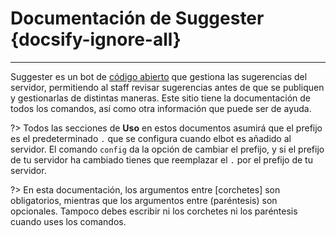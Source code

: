 # Documentación de Suggester {docsify-ignore-all}
---
Suggester es un bot de [código abierto](https://github.com/Suggester-Bot/Suggester) que gestiona las sugerencias del servidor, permitiendo al staff revisar sugerencias antes de que se publiquen y gestionarlas de distintas maneras. Este sitio tiene la documentación de todos los comandos, así como otra información que puede ser de ayuda.

?> Todos las secciones de **Uso** en estos documentos asumirá que el prefijo es el predeterminado `.` que se configura cuando elbot es añadido al servidor. El comando `config` da la opción de cambiar el prefijo, y si el prefijo de tu servidor ha cambiado tienes que reemplazar el `.` por el prefijo de tu servidor.

?> En esta documentación, los argumentos entre [corchetes] son obligatorios, mientras que los argumentos entre (paréntesis) son opcionales. Tampoco debes escribir ni los corchetes ni los paréntesis cuando uses los comandos.

